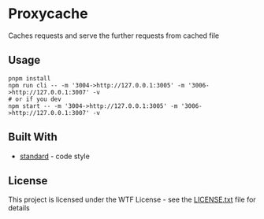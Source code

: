 # Proxycache

Caches requests and serve the further requests from cached file


## Usage

```
pnpm install
npm run cli -- -m '3004->http://127.0.0.1:3005' -m '3006->http://127.0.0.1:3007' -v
# or if you dev
npm start -- -m '3004->http://127.0.0.1:3005' -m '3006->http://127.0.0.1:3007' -v
```


## Built With

* [standard](https://github.com/standard/standard) - code style

## License

This project is licensed under the WTF License - see the [LICENSE.txt](./license.txt) file for details


